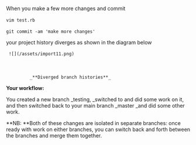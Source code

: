 When you make a few more changes and commit

`vim test.rb`

`git commit -am 'make more changes'`

your project history diverges as shown in the diagram below



     ![](/assets/import11.png)



             _**Diverged branch histories**_



**Your workflow:**

You created a new branch _testing, _switched to and did some work on it, and then switched back to your main branch _master _and did some other work. 

**NB: **Both of these changes are isolated in separate branches: once ready with work on either branches, you can switch back and forth between the branches and merge them together.



